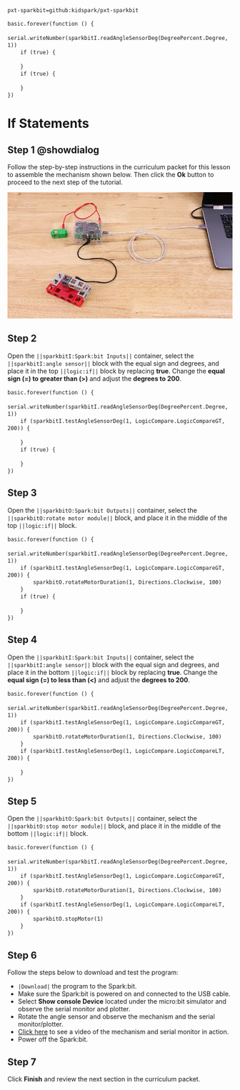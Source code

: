 ```package
pxt-sparkbit=github:kidspark/pxt-sparkbit
```

```template
basic.forever(function () {
    serial.writeNumber(sparkbitI.readAngleSensorDeg(DegreePercent.Degree, 1))
    if (true) {
    	
    }
    if (true) {
    	
    }
})
```

# If Statements

## Step 1 @showdialog

Follow the step-by-step instructions in the curriculum packet for this lesson to assemble the mechanism shown below. Then click the **Ok** button to proceed to the next step of the tutorial.

![if-statements-2](https://raw.githubusercontent.com/KidSpark/tutorials/master/assets/2-2-if-statements-2.png)

## Step 2

Open the ``||sparkbitI:Spark:bit Inputs||`` container, select the ``||sparkbitI:angle sensor||`` block with the equal sign and degrees, and place it in the top ``||logic:if||`` block by replacing **true**. Change the **equal sign (=) to greater than (>)** and adjust the **degrees to 200**.

``` blocks
basic.forever(function () {
    serial.writeNumber(sparkbitI.readAngleSensorDeg(DegreePercent.Degree, 1))
    if (sparkbitI.testAngleSensorDeg(1, LogicCompare.LogicCompareGT, 200)) {
    	
    }
    if (true) {
    	
    }
})
```

## Step 3

Open the ``||sparkbitO:Spark:bit Outputs||`` container, select the ``||sparkbitO:rotate motor module||`` block, and place it in the middle of the top ``||logic:if||`` block.

```blocks
basic.forever(function () {
    serial.writeNumber(sparkbitI.readAngleSensorDeg(DegreePercent.Degree, 1))
    if (sparkbitI.testAngleSensorDeg(1, LogicCompare.LogicCompareGT, 200)) {
        sparkbitO.rotateMotorDuration(1, Directions.Clockwise, 100)
    }
    if (true) {
    	
    }
})
```

## Step 4

Open the ``||sparkbitI:Spark:bit Inputs||`` container, select the ``||sparkbitI:angle sensor||`` block with the equal sign and degrees, and place it in the bottom ``||logic:if||`` block by replacing **true**. Change the **equal sign (=) to less than (<)** and adjust the **degrees to 200**.

```blocks
basic.forever(function () {
    serial.writeNumber(sparkbitI.readAngleSensorDeg(DegreePercent.Degree, 1))
    if (sparkbitI.testAngleSensorDeg(1, LogicCompare.LogicCompareGT, 200)) {
        sparkbitO.rotateMotorDuration(1, Directions.Clockwise, 100)
    }
    if (sparkbitI.testAngleSensorDeg(1, LogicCompare.LogicCompareLT, 200)) {
    	
    }
})
```

## Step 5

Open the ``||sparkbitO:Spark:bit Outputs||`` container, select the ``||sparkbitO:stop motor module||`` block, and place it in the middle of the bottom ``||logic:if||`` block.

```blocks
basic.forever(function () {
    serial.writeNumber(sparkbitI.readAngleSensorDeg(DegreePercent.Degree, 1))
    if (sparkbitI.testAngleSensorDeg(1, LogicCompare.LogicCompareGT, 200)) {
        sparkbitO.rotateMotorDuration(1, Directions.Clockwise, 100)
    }
    if (sparkbitI.testAngleSensorDeg(1, LogicCompare.LogicCompareLT, 200)) {
        sparkbitO.stopMotor(1)
    }
})
```

## Step 6

Follow the steps below to download and test the program:
* ``|Download|`` the program to the Spark:bit.
* Make sure the Spark:bit is powered on and connected to the USB cable.
* Select **Show console Device** located under the micro:bit simulator and observe the serial monitor and plotter.
* Rotate the angle sensor and observe the mechanism and the serial monitor/plotter.
* [Click here](https://youtu.be/xuOua7c_-xM) to see a video of the mechanism and serial monitor in action.
* Power off the Spark:bit.

## Step 7

Click **Finish** and review the next section in the curriculum packet.